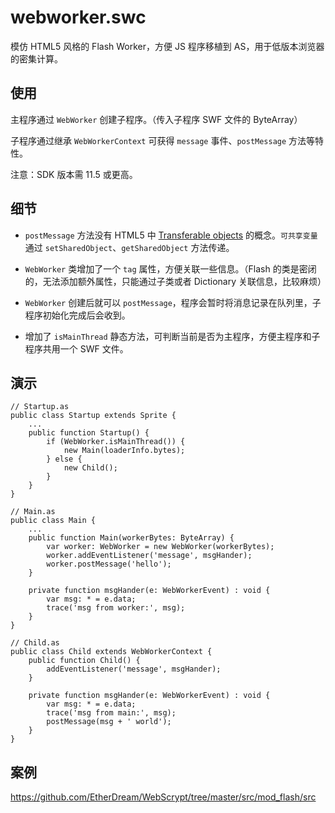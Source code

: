 
# webworker.swc

模仿 HTML5 风格的 Flash Worker，方便 JS 程序移植到 AS，用于低版本浏览器的密集计算。


## 使用

主程序通过 `WebWorker` 创建子程序。（传入子程序 SWF 文件的 ByteArray）

子程序通过继承 `WebWorkerContext` 可获得 `message` 事件、`postMessage` 方法等特性。

注意：SDK 版本需 11.5 或更高。


## 细节

* `postMessage` 方法没有 HTML5 中 [Transferable objects](https://developer.mozilla.org/en-US/docs/Web/API/Transferable) 的概念。`可共享变量`通过 `setSharedObject`、`getSharedObject` 方法传递。

* `WebWorker` 类增加了一个 `tag` 属性，方便关联一些信息。（Flash 的类是密闭的，无法添加额外属性，只能通过子类或者 Dictionary 关联信息，比较麻烦）

* `WebWorker` 创建后就可以 `postMessage`，程序会暂时将消息记录在队列里，子程序初始化完成后会收到。

* 增加了 `isMainThread` 静态方法，可判断当前是否为主程序，方便主程序和子程序共用一个 SWF 文件。


## 演示

```as3
// Startup.as
public class Startup extends Sprite {
	...
	public function Startup() {
		if (WebWorker.isMainThread()) {
			new Main(loaderInfo.bytes);
		} else {
			new Child();
		}
	}
}

// Main.as
public class Main {
	...
	public function Main(workerBytes: ByteArray) {
		var worker: WebWorker = new WebWorker(workerBytes);
		worker.addEventListener('message', msgHander);
		worker.postMessage('hello');
	}

	private function msgHander(e: WebWorkerEvent) : void {
		var msg: * = e.data;
		trace('msg from worker:', msg);
	}
}

// Child.as
public class Child extends WebWorkerContext {
	public function Child() {
		addEventListener('message', msgHander);
	}

	private function msgHander(e: WebWorkerEvent) : void {
		var msg: * = e.data;
		trace('msg from main:', msg);
		postMessage(msg + ' world');
	}
}
```

## 案例

https://github.com/EtherDream/WebScrypt/tree/master/src/mod_flash/src

